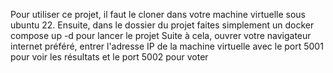 Pour utiliser ce projet, il faut le cloner dans votre machine virtuelle sous ubuntu 22.
Ensuite, dans le dossier du projet faites simplement un docker compose up -d pour lancer le projet
Suite à cela, ouvrer votre navigateur internet préféré, entrer l'adresse IP de la machine virtuelle avec le port 5001 pour voir les résultats et le port 5002 pour voter
